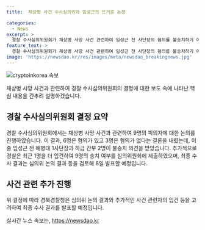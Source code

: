 ```yaml
---
title:  채상병 사건 수사심의위와 임성근의 뜨거운 논쟁

categories:
  - News
excerpt: >
  경찰 수사심의위원회가 채상병 사망 사건 관련하여 임성근 전 사단장의 혐의를 불송치하기 어렵다는 결론을 내렸습니다. 9명의 피의자 중 6명은 혐의가 있고 3명은 혐의가 없다는 결론을 이끌었으며, 임 전 사단장과 하급 간부 2명도 포함된 것으로 전해졌습니다. 경찰은 최종 수사 결과를 8일 발표할 예정입니다.
feature_text: >
  경찰 수사심의위원회가 채상병 사망 사건 관련하여 임성근 전 사단장의 혐의를 불송치하기 어렵다는 결론을 내렸습니다. 9명의 피의자 중 6명은 혐의가 있고 3명은 혐의가 없다는 결론을 이끌었으며, 임 전 사단장과 하급 간부 2명도 포함된 것으로 전해졌습니다. 경찰은 최종 수사 결과를 8일 발표할 예정입니다.
image: 'https://newsdao.kr/res/images/meta/newsdao_breakingnews.jpg'
---
```


<p><img src="https://newsdao.kr/res/images/meta/newsdao_breakingnews.jpg" alt="cryptoinkorea 속보" /></p>

<p>채상병 사망 사건과 관련하여 경찰 수사심의위원회의 결정에 대한 보도 속에 나타난 핵심 내용을 간추려 설명하겠습니다.</p>

<h2 data-ke-size="size26">경찰 수사심의위원회 결정 요약</h2>

<p data-ke-size="size16">경찰 수사심의위원회에서는 채상병 사망 사건과 관련하여 9명의 피의자에 대한 논의를 진행하였습니다. 이 결과, 6명은 혐의가 있고 3명은 혐의가 없다는 결론을 내렸는데, 이 중 임성근 전 해병대 1사단장과 하급 간부 2명이 불송치 의견을 받았습니다. 추가적으로 경찰은 최근 1명을 더 입건하여 9명의 송치 여부를 심의위원회에 제출하였으며, 최종 수사 결과는 심의위 논의 결과 등을 검토해 8일 발표할 예정입니다.</p>

<h2 data-ke-size="size26">사건 관련 추가 진행</h2>

<p data-ke-size="size16">위 결정에 따라 경북경찰청은 심의위 논의 결과와 추가적인 사건 관련자의 입건 등을 고려하여 최종 수사 결과를 발표할 예정입니다.</p>
실시간 뉴스 속보는, <a href="https://newsdao.kr" rel="dofollow">https://newsdao.kr</a>


